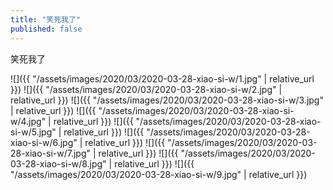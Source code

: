 ```yaml
---
title: "笑死我了"
published: false
---
```

笑死我了



![]({{ "/assets/images/2020/03/2020-03-28-xiao-si-w/1.jpg" | relative_url }})
![]({{ "/assets/images/2020/03/2020-03-28-xiao-si-w/2.jpg" | relative_url }})
![]({{ "/assets/images/2020/03/2020-03-28-xiao-si-w/3.jpg" | relative_url }})
![]({{ "/assets/images/2020/03/2020-03-28-xiao-si-w/4.jpg" | relative_url }})
![]({{ "/assets/images/2020/03/2020-03-28-xiao-si-w/5.jpg" | relative_url }})
![]({{ "/assets/images/2020/03/2020-03-28-xiao-si-w/6.jpg" | relative_url }})
![]({{ "/assets/images/2020/03/2020-03-28-xiao-si-w/7.jpg" | relative_url }})
![]({{ "/assets/images/2020/03/2020-03-28-xiao-si-w/8.jpg" | relative_url }})
![]({{ "/assets/images/2020/03/2020-03-28-xiao-si-w/9.jpg" | relative_url }})
